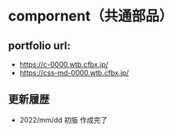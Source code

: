 # compornent（共通部品）

## portfolio url:

- https://c-0000.wtb.cfbx.jp/
- https://css-md-0000.wtb.cfbx.jp/

## 更新履歴

- 2022/mm/dd 初版 作成完了

